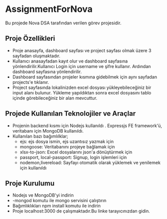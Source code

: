 # AssignmentForNova
 Bu projede Nova DSA tarafından verilen görev projesidir.
 ## Proje Özellikleri
 - Proje anasayfa, dashboard sayfası ve project sayfası olmak üzere 3 sayfadan oluşmaktadır.
 - Kullanıcı anasayfadan kayıt olur ve dashboard sayfasına yönlendirilir.Kullanıcı Login için username ve şifre kullanır. Ardından dashboard sayfasına yönlendirilir.
 - Dashboard sayfasından projeler kısmına gidebilmek için aynı sayfadan projects'e tıklanır.
 - Project sayfasında lokalinizden excel dosyası yükleyebileceğiniz bir input alanı bulunur. Yükleme yapıldıktan sonra excel dosyasını tablo içinde görebileceğiniz bir alan mevcuttur.
 ## Projede Kullanılan Teknolojiler ve Araçlar
 - Projenin backend kısmı için Nodejs kullanıldı  . Expressjs FE framework'ü, veritabanı için MongoDB kullanıldı.
 - Kullanılan bazı bağımlılklar;
   * ejs: ejs dosya ismin, ejs uzantısız yazmak için
   * mongoose: Veritabanını projeye bağlamak için
   * xlsx-to-json: Excel dosyalarını json'a dönüştürmek için
   * passport, local-passport: Signup, login işlemleri için
   * nodemon,livereload: Sayfayı otomatik olarak yüklemek ve yenilemek için kullanıldı
## Proje Kurulumu
- Nodejs ve MongoDB'yi indirin
- -mongod komutu ile mongo servisini çalıştırın
- Bağımlıklıkları npm install komutu ile indirin
- Proje localhost:3000 de çalışmaktadır.Bu linke tarayıcınızdan gidin.
